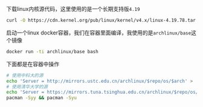 下载linux内核源代码，这里使用的是一个长期支持版`4.19`
```sh
curl -O https://cdn.kernel.org/pub/linux/kernel/v4.x/linux-4.19.78.tar.xz
```

启动一个linux docker容器，我们在容器里面编译，我使用的是`archlinux/base`这个镜像
```sh
docker run -ti archlinux/base bash
```

下面都是在容器中操作
```sh
# 使用中科大的源
echo 'Server = http://mirrors.ustc.edu.cn/archlinux/$repo/os/$arch' >  /etc/pacman.d/mirrorlist
# 使用清华大学的源 
echo 'Server = https://mirrors.tuna.tsinghua.edu.cn/archlinux/$repo/os/$arch' >> /etc/pacman.d/mirrorlist
pacman -Syy && pacman -Syu
```